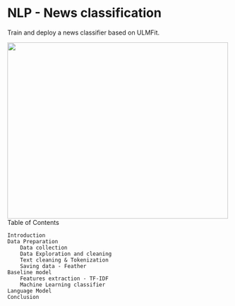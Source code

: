 # NLP - News classification

Train and deploy a news classifier based on ULMFit.


<a href="https://nlp.imadelhanafi.com">
<img src="https://imadelhanafi.com/data/draft/nlp.png" width="500" height="400" class="center"/>
</a>
 Table of Contents

    Introduction
    Data Preparation
        Data collection
        Data Exploration and cleaning
        Text cleaning & Tokenization
        Saving data - Feather
    Baseline model
        Features extraction - TF-IDF
        Machine Learning classifier
    Language Model
    Conclusion

